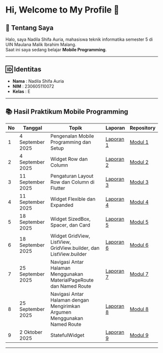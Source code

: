 # Hi, Welcome to My Profile 👋

## 📖 Tentang Saya
Halo, saya Nadila Shifa Auria, mahasiswa teknik informatika semester 5 di UIN Maulana Malik Ibrahim Malang.  
Saat ini saya sedang belajar **Mobile Programming**.

---

## 🆔 Identitas
- **Nama** : Nadila Shifa Auria 
- **NIM** : 230605110072
- **Kelas** : E

---

## 📚 Hasil Praktikum Mobile Programming

| No | Tanggal         | Topik                                           | Laporan            | Repository  |
|----|-----------------|-------------------------------------------------|--------------------|-------------|
| 1  | 4 September 2025 | Pengenalan Mobile Programming dan Setup         | [Laporan 1](https://drive.google.com/file/d/1mIhhTtEIW1afFIqsbDJl9RVCwyALnW7L/view?usp=sharing)     | [Modul 1](https://github.com/ndilashfr/modul1) |
| 2  | 4 September 2025 | Widget Row dan Column                          | [Laporan 2](https://drive.google.com/file/d/11EIS5QAue9F39BmTvMfUm39EI8L4YPuj/view?usp=sharing)     | [Modul 2](https://github.com/ndilashfr/modul2) |
| 3  | 11 September 2025 | Pengaturan Layout Row dan Column di Flutter    | [Laporan 3](https://drive.google.com/file/d/1AMQJEnXsLsvLiwIGbU8bSrPZ_Zmz3rzE/view?usp=sharing)           | [Modul 3](https://github.com/ndilashfr/modul3) | 
| 4  | 11 September 2025 | Widget Flexible dan Expanded                   | [Laporan 4](https://drive.google.com/file/d/1NAF3Rqd_rcrjyEHFwhg6xNF4GSsLybr_/view?usp=sharing)           | [Modul 4](https://github.com/ndilashfr/modul4) |
| 5  | 18 September 2025 | Widget SizedBox, Spacer, dan Card                   | [Laporan 5](https://drive.google.com/file/d/10-1s0I-Cfwaz_f6HSqeiAMeUznTtBj-8/view?usp=sharing)           | [Modul 5](https://github.com/ndilashfr/modul5) |
| 6  | 18 September 2025 | Widget GridView, ListView, GridView.builder, dan ListView.builder                   | [Laporan 6](https://drive.google.com/file/d/1BPW__o7m4R4tDgf45cezpmyM0X0zsg_a/view?usp=sharing)           | [Modul 6](https://github.com/ndilashfr/modul6) |
| 7  | 25 September 2025 | Navigasi Antar Halaman Menggunakan MaterialPageRoute dan Named Route                   | [Laporan 7](https://drive.google.com/file/d/1MDv6tgNHM_kCkLhePvzb7WuRvJTZ_TXA/view?usp=sharing)           | [Modul 7](https://github.com/ndilashfr/modul7) |
| 8  | 25 September 2025 | Navigasi Antar Halaman dengan Mengirimkan Argumen Menggunakan Named Route                   | [Laporan 8](https://drive.google.com/file/d/1c7M-BU3H1Ico95B9ALM6OTOjm4kactHY/view?usp=sharing)           | [Modul 8](https://github.com/ndilashfr/modul8) |
| 9  | 2 Oktober 2025 | StatefulWidget                   | [Laporan 9](https://drive.google.com/file/d/1Bfq0-N3m-IstZv74Z1MJP-h-J1XzQYYd/view?usp=sharing)           | [Modul 9](https://github.com/ndilashfr/modul9) |
---
